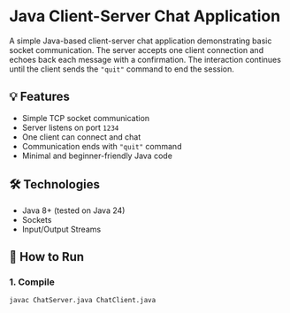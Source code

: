 # Java Client-Server Chat Application

A simple Java-based client-server chat application demonstrating basic socket communication. The server accepts one client connection and echoes back each message with a confirmation. The interaction continues until the client sends the `"quit"` command to end the session.

## 💡 Features

- Simple TCP socket communication
- Server listens on port `1234`
- One client can connect and chat
- Communication ends with `"quit"` command
- Minimal and beginner-friendly Java code

## 🛠 Technologies

- Java 8+ (tested on Java 24)
- Sockets
- Input/Output Streams

## 🚀 How to Run

### 1. Compile

```bash
javac ChatServer.java ChatClient.java
